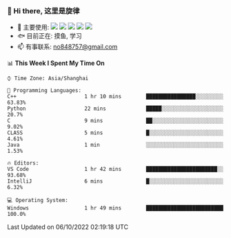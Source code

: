 ### 👋 Hi there, 这里是旋律
- 🔭 主要使用: 
![](https://img.shields.io/badge/-Python-3e74a2?style=flat-square&logo=Python&logoColor=fff)
![](https://img.shields.io/badge/-Java-007396?mstyle=flat-square&logo=Java&logoColor=fff)
![](https://img.shields.io/badge/-Node.js-339933?style=flat-square&logo=Node.js&logoColor=fff)
![](https://img.shields.io/badge/-PostgreSQL-4169e1?style=flat-square&logo=PostgreSQL&logoColor=fff)
![](https://img.shields.io/badge/-VSCode-007acc?style=flat-square&logo=Visual-Studio-Code&logoColor=fff)
- 🐟 目前正在: 摸鱼, 学习
- 📫 有事联系: no848757@gmail.com

<!--START_SECTION:waka-->
📊 **This Week I Spent My Time On** 

```text
⌚︎ Time Zone: Asia/Shanghai

💬 Programming Languages: 
C++                      1 hr 10 mins        ████████████████░░░░░░░░░   63.83% 
Python                   22 mins             █████░░░░░░░░░░░░░░░░░░░░   20.7% 
C                        9 mins              ██░░░░░░░░░░░░░░░░░░░░░░░   9.02% 
CLASS                    5 mins              █░░░░░░░░░░░░░░░░░░░░░░░░   4.61% 
Java                     1 min               ░░░░░░░░░░░░░░░░░░░░░░░░░   1.53%

🔥 Editors: 
VS Code                  1 hr 42 mins        ███████████████████████░░   93.68% 
IntelliJ                 6 mins              █░░░░░░░░░░░░░░░░░░░░░░░░   6.32%

💻 Operating System: 
Windows                  1 hr 49 mins        █████████████████████████   100.0%

```


 Last Updated on 06/10/2022 02:19:18 UTC
<!--END_SECTION:waka-->
